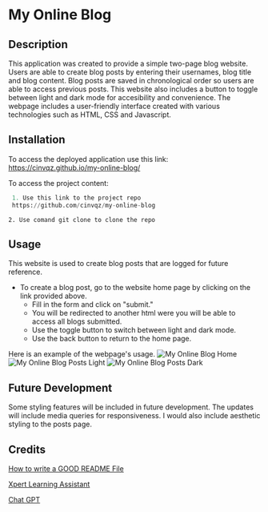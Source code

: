 # My Online Blog


## Description

This application was created to provide a simple two-page blog website. Users are able to  create blog posts by entering their usernames, blog title and blog content. Blog posts are saved in chronological order so users are able to access previous posts. This website also includes a button to toggle between light and dark mode for accesibility and convenience. 
The webpage includes a user-friendly interface created with various technologies such as HTML, CSS and Javascript.

## Installation
To access the deployed application use this link:
https://cinvqz.github.io/my-online-blog/

To access the project content:
   ```python
    1. Use this link to the project repo
    https://github.com/cinvqz/my-online-blog
   ```
    2. Use comand git clone to clone the repo

## Usage
This website is used to create blog posts that are logged for future reference.
- To create a blog post, go to the website home page by clicking on the link provided above.
    - Fill in the form and click on "submit."
    - You will be redirected to another html were you will be able to access all blogs submitted.
    - Use the toggle button to switch between light and dark mode.
    - Use the back button to return to the home page.

Here is an example of the webpage's usage.
![My Online Blog Home](<assets/pictures/Screenshot 2024-06-20 at 8.39.30 PM.png>)
![My Online Blog Posts Light](<assets/pictures/Screenshot 2024-06-20 at 8.41.30 PM.png>)
![My Online Blog Posts Dark](<assets/pictures/Screenshot 2024-06-20 at 8.41.40 PM.png>)

## Future Development
Some styling features will be included in future development.
The updates will include media queries for responsiveness. I would also include aesthetic styling to the posts page. 

## Credits

[How to write a GOOD README File](https://www.freecodecamp.org/news/how-to-write-a-good-readme-file/)

[Xpert Learning Assistant](https://bootcampspot.instructure.com/courses/5281/external_tools/313)

[Chat GPT](https://chatgpt.com/)